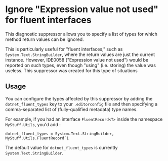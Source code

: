 # Ignore "Expression value not used" for fluent interfaces

This diagnostic suppressor allows you to specify a list of types for which method return values can be ignored.

This is particularly useful for "fluent interfaces," such as `System.Text.StringBuilder`, where the return values are just the current instance. However, IDE0058 ("Expression value not used") would be reported on such types, even though "using" (i.e. storing) the value was useless. This suppressor was created for this type of situations

## Usage

You can configure the types affected by this suppressor by adding the `dotnet_fluent_types` key to your `.editorconfig` file and then specifying a comma-separated list of (fully-qualified metadata) type names.

For example, if you had an interface `FluentRecord<T>` inside the namespace `MyStuff.Utils`, you'd add :
```editorconfig
dotnet_fluent_types = System.Text.StringBuilder, MyStuff.Utils.FluentRecord`1
```

The default value for `dotnet_fluent_types` is currently `System.Text.StringBuilder`.